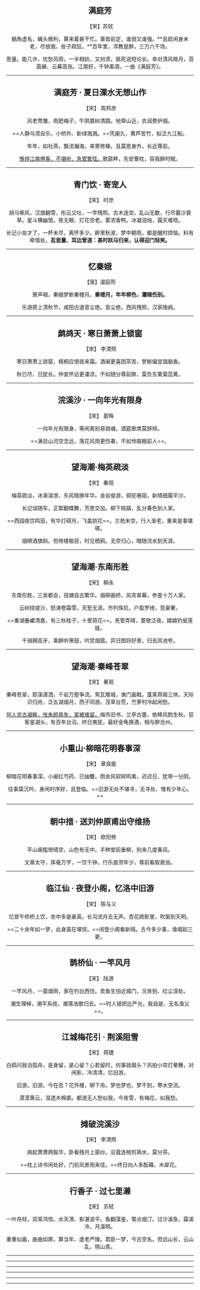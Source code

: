
<center>

## **满庭芳**

【宋】苏轼


蜗角虚名，蝇头微利，算来着甚干忙。事皆前定，谁弱又谁强。**且趁闲身未老，尽放我、些子疏狂。**百年里，浑教是醉，三万六千场。


思量。能几许，忧愁风雨，一半相妨，又何须，抵死说短论长。幸对清风皓月，苔茵展、云幕高张。江南好，千钟美酒，一曲《满庭芳》。

</center>

----

<center>

## **满庭芳 · 夏日溧水无想山作**

【宋】 周邦彦

风老莺雏，雨肥梅子，午阴嘉树清圆。地卑山近，衣润费炉烟。

==人静乌鸢自乐，小桥外、新绿溅溅。==凭阑久，黄芦苦竹，拟泛九江船。

年年，如社燕，飘流瀚海，来寄修椽。且莫思身外，长近尊前。

<u>憔悴江南倦客，不堪听、急管繁弦。</u>歌筵畔，先安簟枕，容我醉时眠。

</center>

----

<center>

## **青门饮 · 寄宠人**

【宋】 时彦

胡马嘶风，汉旗翻雪，彤云又吐，一竿残照。古木连空，乱山无数，行尽暮沙衰草。星斗横幽馆，夜无眠、灯花空老。雾浓香鸭，冰凝泪烛，霜天难晓。

长记小妆才了，一杯未尽，离怀多少。醉里秋波，梦中朝雨，都是醒时烦恼。料有牵情处，**忍思量、耳边曾道：甚时跃马归来，认得迎门轻笑。**
</center>


------

<center>

## **忆秦娥**

【唐】温庭筠

箫声咽，秦娥梦断秦楼月。**秦楼月，年年柳色，灞陵伤别。**

乐游原上清秋节，咸阳古道音尘绝。音尘绝，西风残照，汉家陵阙。

</center>


------

<center>

## **鹧鸪天 · 寒日萧萧上锁窗**

【宋】 李清照

寒日萧萧上锁窗，梧桐应恨夜来霜。酒阑更喜团茶苦，梦断偏宜瑞脑香。

秋已尽，日犹长。仲宣怀远更凄凉。不如随分尊前醉，莫负东篱菊蕊黄。

</center>

------

<center>

## **浣溪沙 · 一向年光有限身**

【宋】 晏殊

一向年光有限身，等闲离别易销魂，酒筵歌席莫辞频。

==满目山河空念远，落花风雨更伤春，不如怜取眼前人==。

</center>

------

<center>

## **望海潮·梅英疏淡**

【宋】 秦观

梅英疏淡，冰澌溶泄，东风暗换年华。金谷俊游，铜驼巷陌，新晴细履平沙。

长记误随车，正絮翻蝶舞，芳思交加。柳下桃蹊，乱分春色到人家。

==西园夜饮鸣笳，有华灯碍月，飞盖妨花==。兰苑未空，行人渐老，重来是事堪嗟。

烟暝酒旗斜。但倚楼极目，时见栖鸦。无奈归心，暗随流水到天涯。


</center>

------

<center>

## **望海潮·东南形胜**

【宋】 柳永

东南形胜，三吴都会，钱塘自古繁华。烟柳画桥，风帘翠幕，参差十万人家。

云树绕堤沙，怒涛卷霜雪，天堑无涯。市列珠玑，户盈罗绮，竞豪奢。

==重湖叠巘清嘉，有三秋桂子，十里荷花==。羌管弄晴，菱歌泛夜，嬉嬉钓叟莲娃。

千骑拥高牙，乘醉听箫鼓，吟赏烟霞。异日图将好景，归去凤池夸。


</center>

------

<center>

## 望海潮·秦峰苍翠

【宋】 秦观

秦峰苍翠，耶溪潇洒，千岩万壑争流。鸳瓦雉城，谯门画戟，蓬莱燕阁三休。天际识归舟，泛五湖烟月，西子同游。茂草台荒，苎萝村冷起闲愁。

<u>何人览古凝眸，怅朱颜易失，翠被难留。</u>梅市旧书，兰亭古墨，依稀风韵生秋。狂客鉴湖头，有百年台沼。终日夷犹，最好金龟换酒，相与醉沧州。

</center>

---

<center>

## **小重山·柳暗花明春事深**

【宋】 章良能

柳暗花明春事深，小阑红芍药、已抽簪。雨余风软碎鸣禽，迟迟日，犹带一分阴。


往事莫沉吟，身闲时序好、且登临。==旧游无处不堪寻，无寻处、惟有少年心。==

</center>

------

<center>

## **朝中措 · 送刘仲原甫出守维扬**

【宋】 欧阳修

平山阑槛倚晴空，山色有无中。手种堂前垂柳，别来几度春风。

文章太守，挥毫万字，一饮千钟。行乐直须年少，尊前看取衰翁。

</center>


------

<center>

## **临江仙 · 夜登小阁，忆洛中旧游**

【宋】 陈与义

忆昔午桥桥上饮，坐中多是豪英。长沟流月去无声。杏花疏影里，吹笛到天明。

==二十余年如一梦，此身虽在堪惊。==闲登小阁看新晴。古今多少事，渔唱起三更。
</center>


------


<center>

## **鹊桥仙 · 一竿风月**

【宋】 陆游

一竿风月，一蓑烟雨，家在钓台西住。卖鱼生怕近城门，况肯到、红尘深处。


潮生理棹，潮平系缆，潮落浩歌归去。==时人错把比严光，我自是、无名渔父==。

</center>


------


<center>

## **江城梅花引 · 荆溪阻雪**

【宋】 蒋捷

白鸥问我泊孤舟，是身留，是心留？心若留时，何事锁眉头？风拍小帘灯晕舞，对闲影，冷清清，忆旧游。

旧游。旧游。今在否？花外楼，柳下舟。梦也梦也，梦不到，寒水空流。

漠漠黄云，湿透木棉裘。都道无人愁似我，今夜雪，有梅花，似我愁。

</center>


------


<center>

## 摊破浣溪沙

【宋】 李清照

病起萧萧两鬓华，卧看残月上窗纱。豆蔻连梢煎熟水，莫分茶。

==枕上诗书闲处好，门前风景雨来佳。==终日向人多酝藉，木犀花。



</center>

------


<center>

## **行香子 · 过七里濑**

【宋】 苏轼

一叶舟轻，双桨鸿惊。水天清、影湛波平。鱼翻藻鉴，鹭点烟汀。过沙溪急，霜溪冷，月溪明。

重重似画，曲曲如屏。算当年、虚老严陵。君臣一梦，今古空名。但远山长，云山乱，晓山青。



</center>

------


<center>



</center>

------


<center>

</center>

------


<center>



</center>

------


<center>

</center>

------


<center>



</center>

------


<center>

</center>
